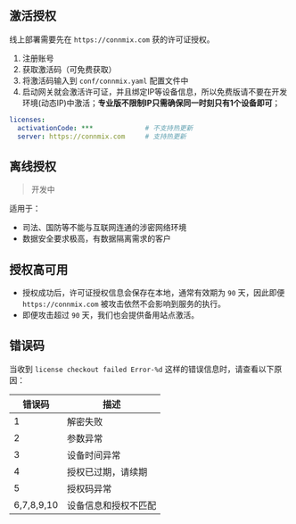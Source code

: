 ## 激活授权

线上部署需要先在 `https://connmix.com` 获的许可证授权。

1. 注册账号
2. 获取激活码（可免费获取）
3. 将激活码输入到 `conf/connmix.yaml` 配置文件中
4. 启动网关就会激活许可证，并且绑定IP等设备信息，所以免费版请不要在开发环境(动态IP)中激活；**专业版不限制IP只需确保同一时刻只有1个设备即可**；

```yaml
licenses:
  activationCode: ***             # 不支持热更新
  server: https://connmix.com     # 支持热更新
```

## 离线授权

> 开发中

适用于：

- 司法、国防等不能与互联网连通的涉密网络环境
- 数据安全要求极高，有数据隔离需求的客户

## 授权高可用

- 授权成功后，许可证授权信息会保存在本地，通常有效期为 `90` 天，因此即便 `https://connmix.com` 被攻击依然不会影响到服务的执行。
- 即便攻击超过 `90` 天，我们也会提供备用站点激活。

## 错误码

当收到 `license checkout failed Error-%d` 这样的错误信息时，请查看以下原因：

| 错误码        | 描述             |
|------------|----------------|
| 1          | 解密失败           |
| 2          | 参数异常           |
| 3          | 设备时间异常         |
| 4          | 授权已过期，请续期      |
| 5          | 授权码异常          |
| 6,7,8,9,10 | 设备信息和授权不匹配     |
